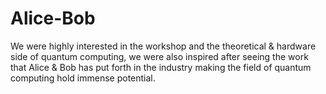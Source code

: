 # Alice-Bob

We were highly interested in the workshop and the theoretical & hardware side of quantum computing, we were also inspired after seeing the work that Alice & Bob has put forth in the industry making the field of quantum computing hold immense potential.

